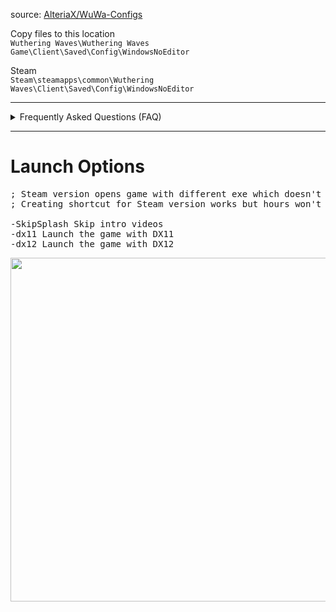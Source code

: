 source: [AlteriaX/WuWa-Configs](https://github.com/AlteriaX/WuWa-Configs)

Copy files to this location \
```Wuthering Waves\Wuthering Waves Game\Client\Saved\Config\WindowsNoEditor```

Steam \
```Steam\steamapps\common\Wuthering Waves\Client\Saved\Config\WindowsNoEditor```

---

<details>
<summary>Frequently Asked Questions (FAQ)</summary>

- **Will I get banned for using this?**  
Highly unlikely.
  
- **Do I need to redownload config every game patch?**  
Game patch does not reset Engine.ini to default.  
If you run into issues, just grab the latest version of the config.

- **Can I change in-game settings?**  
Yes, it won't override any of the changes done through Engine.ini.

- **Engine.ini resets back to default upon game launch.**  
This shouldn't happen but if it does set the file to read-only.
  
- **How do I reset the ini files back to default?**  
Just delete the ini files, launching the game will create a new empty one.

</details>

---

# Launch Options
<pre>
; Steam version opens game with different exe which doesn't work with launch options
; Creating shortcut for Steam version works but hours won't be tracked<br>
-SkipSplash Skip intro videos
-dx11 Launch the game with DX11
-dx12 Launch the game with DX12
</pre>
<a href="https://i.imgur.com/aCpObBl.png"><img src="https://i.imgur.com/aCpObBl.png" style="width: 550px; height: auto;"></a>
